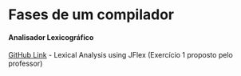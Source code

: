 # Fases de um compilador
<h4> Analisador Lexicográfico </h4>
<a href="https://github.com/amrm121/LexAnalysis/tree/v2">GitHub Link</a> - Lexical Analysis using JFlex (Exercício 1 proposto pelo professor)

